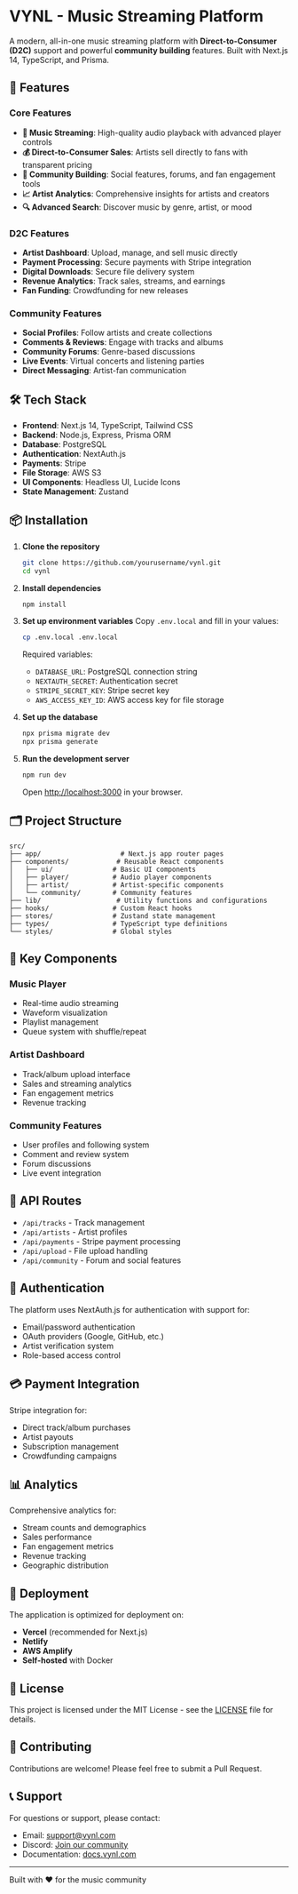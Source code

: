 # VYNL - Music Streaming Platform

A modern, all-in-one music streaming platform with **Direct-to-Consumer (D2C)** support and powerful **community building** features. Built with Next.js 14, TypeScript, and Prisma.

## 🚀 Features

### Core Features
- **🎵 Music Streaming**: High-quality audio playback with advanced player controls
- **💰 Direct-to-Consumer Sales**: Artists sell directly to fans with transparent pricing
- **👥 Community Building**: Social features, forums, and fan engagement tools
- **📈 Artist Analytics**: Comprehensive insights for artists and creators
- **🔍 Advanced Search**: Discover music by genre, artist, or mood

### D2C Features
- **Artist Dashboard**: Upload, manage, and sell music directly
- **Payment Processing**: Secure payments with Stripe integration
- **Digital Downloads**: Secure file delivery system
- **Revenue Analytics**: Track sales, streams, and earnings
- **Fan Funding**: Crowdfunding for new releases

### Community Features
- **Social Profiles**: Follow artists and create collections
- **Comments & Reviews**: Engage with tracks and albums
- **Community Forums**: Genre-based discussions
- **Live Events**: Virtual concerts and listening parties
- **Direct Messaging**: Artist-fan communication

## 🛠 Tech Stack

- **Frontend**: Next.js 14, TypeScript, Tailwind CSS
- **Backend**: Node.js, Express, Prisma ORM
- **Database**: PostgreSQL
- **Authentication**: NextAuth.js
- **Payments**: Stripe
- **File Storage**: AWS S3
- **UI Components**: Headless UI, Lucide Icons
- **State Management**: Zustand

## 📦 Installation

1. **Clone the repository**
   ```bash
   git clone https://github.com/yourusername/vynl.git
   cd vynl
   ```

2. **Install dependencies**
   ```bash
   npm install
   ```

3. **Set up environment variables**
   Copy `.env.local` and fill in your values:
   ```bash
   cp .env.local .env.local
   ```

   Required variables:
   - `DATABASE_URL`: PostgreSQL connection string
   - `NEXTAUTH_SECRET`: Authentication secret
   - `STRIPE_SECRET_KEY`: Stripe secret key
   - `AWS_ACCESS_KEY_ID`: AWS access key for file storage

4. **Set up the database**
   ```bash
   npx prisma migrate dev
   npx prisma generate
   ```

5. **Run the development server**
   ```bash
   npm run dev
   ```

   Open [http://localhost:3000](http://localhost:3000) in your browser.

## 🗂 Project Structure

```
src/
├── app/                    # Next.js app router pages
├── components/            # Reusable React components
│   ├── ui/               # Basic UI components
│   ├── player/           # Audio player components
│   ├── artist/           # Artist-specific components
│   └── community/        # Community features
├── lib/                   # Utility functions and configurations
├── hooks/                # Custom React hooks
├── stores/               # Zustand state management
├── types/                # TypeScript type definitions
└── styles/               # Global styles
```

## 🎨 Key Components

### Music Player
- Real-time audio streaming
- Waveform visualization
- Playlist management
- Queue system with shuffle/repeat

### Artist Dashboard
- Track/album upload interface
- Sales and streaming analytics
- Fan engagement metrics
- Revenue tracking

### Community Features
- User profiles and following system
- Comment and review system
- Forum discussions
- Live event integration

## 📱 API Routes

- `/api/tracks` - Track management
- `/api/artists` - Artist profiles
- `/api/payments` - Stripe payment processing
- `/api/upload` - File upload handling
- `/api/community` - Forum and social features

## 🔐 Authentication

The platform uses NextAuth.js for authentication with support for:
- Email/password authentication
- OAuth providers (Google, GitHub, etc.)
- Artist verification system
- Role-based access control

## 💳 Payment Integration

Stripe integration for:
- Direct track/album purchases
- Artist payouts
- Subscription management
- Crowdfunding campaigns

## 📊 Analytics

Comprehensive analytics for:
- Stream counts and demographics
- Sales performance
- Fan engagement metrics
- Revenue tracking
- Geographic distribution

## 🚀 Deployment

The application is optimized for deployment on:
- **Vercel** (recommended for Next.js)
- **Netlify**
- **AWS Amplify**
- **Self-hosted** with Docker

## 📄 License

This project is licensed under the MIT License - see the [LICENSE](LICENSE) file for details.

## 🤝 Contributing

Contributions are welcome! Please feel free to submit a Pull Request.

## 📞 Support

For questions or support, please contact:
- Email: support@vynl.com
- Discord: [Join our community](https://discord.gg/vynl)
- Documentation: [docs.vynl.com](https://docs.vynl.com)

---

Built with ❤️ for the music community
